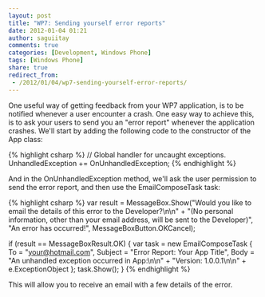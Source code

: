```yaml
---
layout: post
title: "WP7: Sending yourself error reports"
date: 2012-01-04 01:21
author: saguiitay
comments: true
categories: [Development, Windows Phone]
tags: [Windows Phone]
share: true
redirect_from:
 - /2012/01/04/wp7-sending-yourself-error-reports/
---
```

One useful way of getting feedback from your WP7 application, is to be notified whenever a user encounter a crash.
One easy way to achieve this, is to ask your users to send you an "error report" whenever the application crashes.
We'll start by adding the following code to the constructor of the App class: 

{% highlight csharp %}
// Global handler for uncaught exceptions.
UnhandledException += OnUnhandledException;
{% endhighlight %}

And in the OnUnhandledException method, we'll ask the user permission to send the error report, and then use the EmailComposeTask task:

{% highlight csharp %}
var result = MessageBox.Show("Would you like to email the details of this error to the Developer?\n\n"
	+ "(No personal information, other than your email address, will be sent to the Developer)", 
	"An error has occurred!", 
	MessageBoxButton.OKCancel);

if (result == MessageBoxResult.OK) 
{
	var task = new EmailComposeTask 
		{
			To = "your@hotmail.com",
			Subject = "Error Report: Your App Title",
			Body = "An unhandled exception occurred in App:\n\n" + "Version: 1.0.0.1\n\n" + e.ExceptionObject
		};
	task.Show();
}
{% endhighlight %}

This will allow you to receive an email with a few details of the error.
